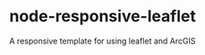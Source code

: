 node-responsive-leaflet
=======================

A responsive template for using leaflet and ArcGIS 
